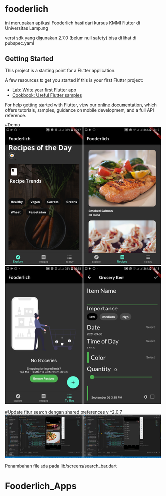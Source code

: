 # fooderlich

ini merupakan aplikasi Fooderlich hasil dari kursus KMMI Flutter di Universitas Lampung

versi sdk yang digunakan 2.7.0 (belum null safety) bisa di lihat di pubspec.yaml

## Getting Started

This project is a starting point for a Flutter application.

A few resources to get you started if this is your first Flutter project:

- [Lab: Write your first Flutter app](https://flutter.dev/docs/get-started/codelab)
- [Cookbook: Useful Flutter samples](https://flutter.dev/docs/cookbook)

For help getting started with Flutter, view our
[online documentation](https://flutter.dev/docs), which offers tutorials,
samples, guidance on mobile development, and a full API reference.

#Demo
<br>
<img src="https://github.com/Rizky1408/Fooderlich_Apps/blob/main/assets/demo1.jpeg" width="250">
<img src="https://github.com/Rizky1408/Fooderlich_Apps/blob/main/assets/demo2.jpeg" width="250">
<img src="https://github.com/Rizky1408/Fooderlich_Apps/blob/main/assets/demo3.jpeg" width="250">
<img src="https://github.com/Rizky1408/Fooderlich_Apps/blob/main/assets/demo4.jpeg" width="250">

#Update fitur search dengan shared preferences v ^2.0.7
<br>
<img src="https://github.com/Rizky1408/Fooderlich_Apps/blob/main/assets/DemoUpdate1.png" width="250">
<img src="https://github.com/Rizky1408/Fooderlich_Apps/blob/main/assets/DemoUpdate2.png" width="250"> 

Penambahan file ada pada lib/screens/search_bar.dart
                                                                                                




# Fooderlich_Apps
